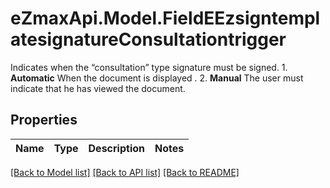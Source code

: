# eZmaxApi.Model.FieldEEzsigntemplatesignatureConsultationtrigger
Indicates when the “consultation” type signature must be signed.  1. **Automatic** When the document is displayed . 2. **Manual** The user must indicate that he has viewed the document.

## Properties

Name | Type | Description | Notes
------------ | ------------- | ------------- | -------------

[[Back to Model list]](../README.md#documentation-for-models) [[Back to API list]](../README.md#documentation-for-api-endpoints) [[Back to README]](../README.md)

